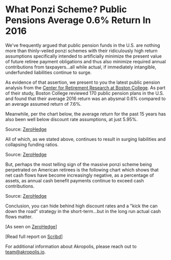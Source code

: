 ﻿# What Ponzi Scheme? Public Pensions Average 0.6% Return In 2016

We&#39;ve frequently argued that public pension funds in the U.S. are nothing more than thinly-veiled ponzi schemes with their ridiculously high return assumptions specifically intended to artificially minimize the present value of future retiree payment obligations and thus also minimize required annual contributions from taxpayers…all while actual, if immediately intangible, underfunded liabilities continue to surge.

As evidence of that assertion, we present to you the latest public pension analysis from the [Center for Retirement Research at Boston College](http://crr.bc.edu/wp-content/uploads/2017/07/slp_56.pdf). As part of their study, Boston College reviewed 170 public pension plans in the U.S. and found that their average 2016 return was an abysmal 0.6% compared to an average assumed return of 7.6%.

Meanwhile, per the chart below, the average return for the past 15 years has also been well below discount rate assumptions, at just 5.95%.

Source: [ZeroHedge](https://www.zerohedge.com/news/2017-08-02/what-ponzi-scheme-public-pensions-average-06-return-2016-despite-76-assumption)​

All of which, as we stated above, continues to result in surging liabilities and collapsing funding ratios.

Source: [ZeroHedge](https://www.zerohedge.com/news/2017-08-02/what-ponzi-scheme-public-pensions-average-06-return-2016-despite-76-assumption)​

But, perhaps the most telling sign of the massive ponzi scheme being perpetrated on American retirees is the following chart which shows that net cash flows have become increasingly negative, as a percentage of assets, as annual cash benefit payments continue to exceed cash contributions.

Source: [ZeroHedge](https://www.zerohedge.com/news/2017-08-02/what-ponzi-scheme-public-pensions-average-06-return-2016-despite-76-assumption)​

Conclusion, you can hide behind high discount rates and a &quot;kick the can down the road&quot; strategy in the short-term…but in the long run actual cash flows matter.

[As seen on [ZeroHedge](https://www.zerohedge.com/news/2017-08-02/what-ponzi-scheme-public-pensions-average-06-return-2016-despite-76-assumption)]

[Read full report on [Scribd](https://www.scribd.com/document/355361634/2017-08-02-Pension)]

For additional information about Akropolis, please reach out to [team@akropolis.io](mailto:team@akropolis.io).